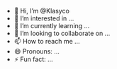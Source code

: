 - 👋 Hi, I’m @Klasyco
- 👀 I’m interested in ...
- 🌱 I’m currently learning ...
- 💞️ I’m looking to collaborate on ...
- 📫 How to reach me ...
- 😄 Pronouns: ...
- ⚡ Fun fact: ...

<!---
Klasyco/Klasyco is a ✨ special ✨ repository because its `README.md` (this file) appears on your GitHub profile.
You can click the Preview link to take a look at your changes.
--->
